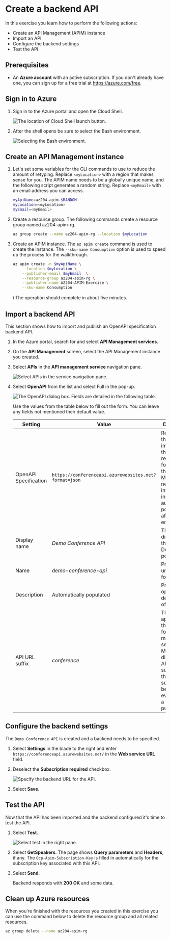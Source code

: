 # Create a backend API

In this exercise you learn how to perform the following actions:

- Create an API Management (APIM) instance
- Import an API
- Configure the backend settings
- Test the API

## Prerequisites

- An **Azure account** with an active subscription. If you don't already have one, you can sign up for a free trial at <https://azure.com/free>.

## Sign in to Azure

1. Sign in to the Azure portal and open the Cloud Shell.

   ![The location of Cloud Shell launch button.](https://learn.microsoft.com/en-us/training/wwl-azure/explore-api-management/media/cloud-shell-menu.png)

1. After the shell opens be sure to select the Bash environment.

   ![Selecting the Bash environment.](https://learn.microsoft.com/en-us/training/wwl-azure/explore-api-management/media/shell-bash-selection.png)

## Create an API Management instance

1. Let's set some variables for the CLI commands to use to reduce the amount of retyping. Replace `<myLocation>` with a region that makes sense for you. The APIM name needs to be a globally unique name, and the following script generates a random string. Replace `<myEmail>` with an email address you can access.

   ```sh
   myApiName=az204-apim-$RANDOM
   myLocation=<myLocation>
   myEmail=<myEmail>

   ```

1. Create a resource group. The following commands create a resource group named az204-apim-rg.

   ```sh
   az group create --name az204-apim-rg --location $myLocation
   ```

1. Create an APIM instance. The `az apim create` command is used to create the instance. The `--sku-name Consumption` option is used to speed up the process for the walkthrough.

   ```sh
   az apim create -n $myApiName \
       --location $myLocation \
       --publisher-email $myEmail  \
       --resource-group az204-apim-rg \
       --publisher-name AZ204-APIM-Exercise \
       --sku-name Consumption
   ```

   :information_source: The operation should complete in about five minutes.

## Import a backend API

This section shows how to import and publish an OpenAPI specification backend API.

1. In the Azure portal, search for and select **API Management services**.

1. On the **API Management** screen, select the API Management instance you created.

1. Select **APIs** in the **API management service** navigation pane.

   ![Select APIs in the service navigation pane.](https://learn.microsoft.com/en-us/training/wwl-azure/explore-api-management/media/select-apis-navigation-pane.png)

1. Select **OpenAPI** from the list and select Full in the pop-up.

   ![The OpenAPI dialog box. Fields are detailed in the following table.](https://learn.microsoft.com/en-us/training/wwl-azure/explore-api-management/media/create-api.png)

   Use the values from the table below to fill out the form. You can leave any fields not mentioned their default value.

   | Setting               | Value                                                 | Description                                                                                                                                                                                           |
   | --------------------- | ----------------------------------------------------- | ----------------------------------------------------------------------------------------------------------------------------------------------------------------------------------------------------- |
   | OpenAPI Specification | `https://conferenceapi.azurewebsites.net?format=json` | References the service implementing the API, requests are forwarded to this address. Most of the necessary information in the form is automatically populated after you enter this.                   |
   | Display name          | _Demo Conference API_                                 | This name is displayed in the Developer portal.                                                                                                                                                       |
   | Name                  | _demo-conference-api_                                 | Provides a unique name for the API.                                                                                                                                                                   |
   | Description           | Automatically populated                               | Provide an optional description of the API.                                                                                                                                                           |
   | API URL suffix        | _conference_                                          | The suffix is appended to the base URL for the API management service. API Management distinguishes APIs by their suffix and therefore the suffix must be unique for every API for a given publisher. |

## Configure the backend settings

The `Demo Conference API` is created and a backend needs to be specified.

1. Select **Settings** in the blade to the right and enter `https://conferenceapi.azurewebsites.net/` in the **Web service URL** field.

1. Deselect the **Subscription required** checkbox.

   ![Specify the backend URL for the API.](https://learn.microsoft.com/en-us/training/wwl-azure/explore-api-management/media/api-settings-backend.png)

1. Select **Save**.

## Test the API

Now that the API has been imported and the backend configured it's time to test the API.

1. Select **Test**.

   ![Select test in the right pane.](https://learn.microsoft.com/en-us/training/wwl-azure/explore-api-management/media/select-test.png)

1. Select **GetSpeakers**. The page shows **Query parameters** and **Headers**, if any. The `Ocp-Apim-Subscription-Key` is filled in automatically for the subscription key associated with this API.

1. Select **Send**.

   Backend responds with **200 OK** and some data.

## Clean up Azure resources

When you're finished with the resources you created in this exercise you can use the command below to delete the resource group and all related resources.

```sh
az group delete --name az204-apim-rg
```
